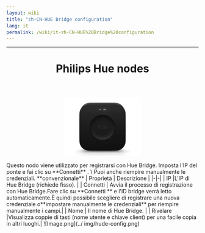 ```yaml
---
layout: wiki
title: "zh-CN-HUE Bridge configuration"
lang: it
permalink: /wiki/it-zh-CN-HUE%20Bridge%20configuration
---
```

---
<h1> <p align = 'Center'> Philips Hue nodes </p> </h1>
<br/>
<P align = 'Center'>
<img src = 'https://raw.githubusercontent.com/supergiovane/node-red-contrib-knx-ultimate/master/img/huehub.jpg' width = '40%'>
</p>
Questo nodo viene utilizzato per registrarsi con Hue Bridge.
Imposta l'IP del ponte e fai clic su **Connetti** . \
Puoi anche riempire manualmente le credenziali.
**convenzionale**
| Proprietà | Descrizione |
|-|-|
| IP |L'IP di Hue Bridge (richiede fisso). |
| Connetti | Avvia il processo di registrazione con Hue Bridge.Fare clic su **Connetti ** e l'ID bridge verrà letto automaticamente.È quindi possibile scegliere di registrare una nuova credenziale o**impostare manualmente le credenziali** per riempire manualmente i campi.|
| Nome | Il nome di Hue Bridge. |
| Rivelare |Visualizza coppie di tasti (nome utente e chiave client) per una facile copia in altri luoghi.|
![Image.png](../ img/hude-config.png)
